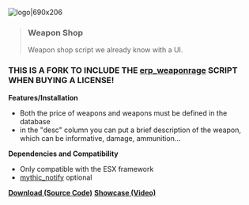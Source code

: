 ![logo|690x206](https://forum.cfx.re/uploads/default/original/4X/5/4/0/540d10eee5c72fc3deaba63acf7ac54c5f5f902f.png)
><h3>Weapon Shop</h3>
>Weapon shop script we already know with a UI.

### THIS IS A FORK TO INCLUDE THE [erp_weaponrage](https://shop.egorp.net/package/5167273) SCRIPT WHEN BUYING A LICENSE!

**Features/Installation**
- Both the price of weapons and weapons must be defined in the database
- in the "desc" column you can put a brief description of the weapon, which can be informative, damage, ammunition...

**Dependencies and Compatibility**
- Only compatible with the ESX framework 
- [mythic_notify](https://github.com/wowpanda/mythic_notify) optional

[**Download (Source Code)**](https://github.com/timmaia/fakeplate)
[**Showcase (Video)**](https://i.imgur.com/xbGl6Rs.mp4)



